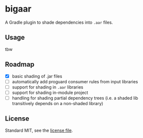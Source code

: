 # bigaar

A Gradle plugin to shade dependencies into `.aar` files.

## Usage

tbw

## Roadmap

- [x] basic shading of .jar files
- [ ] automatically add proguard consumer rules from input libraries
- [ ] support for shading in `.aar` libraries
- [ ] support for shading in-module project
- [ ] handling for shading partial dependency trees (i.e. a shaded lib
  transitively depends on a non-shaded library)

## License

Standard MIT, see the [license file](LICENSE).